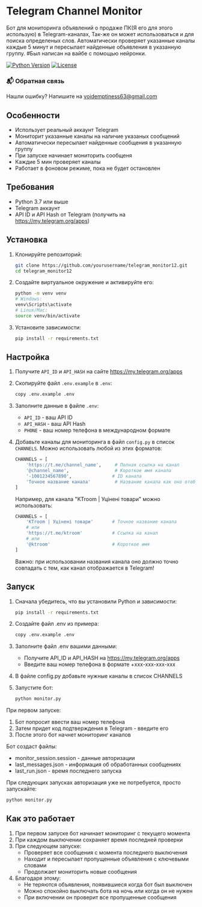 # Telegram Channel Monitor

Бот для мониторинга объявлений о продаже ПК(Я его для этого использую) в Telegram-каналах, Так-же он может использоваться и для поиска определеных слов. Автоматически проверяет указанные каналы каждые 5 минут и пересылает найденные объявления в указанную группу. 
#Был написан на вайбе с помощью нейронки. 

[![Python Version](https://img.shields.io/badge/python-3.7+-blue.svg)](https://www.python.org/downloads/)
[![License](https://img.shields.io/badge/license-MIT-green.svg)](https://opensource.org/licenses/MIT)

### 📬 Обратная связь
Нашли ошибку? Напишите на [voidemptiness63@gmail.com](mailto:voidemptiness63@gmail.com)

## Особенности

- Использует реальный аккаунт Telegram
- Мониторит указанные каналы на наличие указаных сообщений
- Автоматически пересылает найденные сообщения в указанную группу
- При запуске начинает мониторить сообщеня
- Каждие 5 мин проверяет каналы
- Работает в фоновом режиме, пока не будет остановлен

## Требования

- Python 3.7 или выше
- Telegram аккаунт
- API ID и API Hash от Telegram (получить на https://my.telegram.org/apps)

## Установка

1. Клонируйте репозиторий:
   ```bash
   git clone https://github.com/yourusername/telegram_monitor12.git
   cd telegram_monitor12
   ```

2. Создайте виртуальное окружение и активируйте его:
   ```bash
   python -m venv venv
   # Windows:
   venv\Scripts\activate
   # Linux/Mac:
   source venv/bin/activate
   ```

3. Установите зависимости:
   ```bash
   pip install -r requirements.txt
   ```

## Настройка

1. Получите `API_ID` и `API_HASH` на сайте https://my.telegram.org/apps
2. Скопируйте файл `.env.example` в `.env`:
   ```bash
   copy .env.example .env
   ```
3. Заполните данные в файле `.env`:
   - `API_ID` - ваш API ID
   - `API_HASH` - ваш API Hash
   - `PHONE` - ваш номер телефона в международном формате

4. Добавьте каналы для мониторинга в файл `config.py` в список `CHANNELS`. Можно использовать любой из этих форматов:
   ```python
   CHANNELS = [
       'https://t.me/channel_name',     # Полная ссылка на канал
       '@channel_name',                 # Короткое имя канала
       '-1001234567890',               # ID канала
       'Точное название канала'         # Название канала как оно отображается
   ]
   ```
   Например, для канала "KTroom | Уцінені товари" можно использовать:
   ```python
   CHANNELS = [
       'KTroom | Уцінені товари'       # Точное название канала
       # или
       'https://t.me/ktroom'           # Ссылка на канал
       # или
       '@ktroom'                       # Короткое имя
   ]
   ```
   Важно: при использовании названия канала оно должно точно совпадать с тем, как канал отображается в Telegram!

## Запуск

1. Сначала убедитесь, что вы установили Python и зависимости:
   ```bash
   pip install -r requirements.txt
   ```

2. Создайте файл .env из примера:
   ```bash
   copy .env.example .env
   ```

3. Заполните файл .env вашими данными:
   - Получите API_ID и API_HASH на https://my.telegram.org/apps
   - Введите ваш номер телефона в формате +xxx-xxx-xxx-xxx

4. В файле config.py добавьте нужные каналы в список CHANNELS

5. Запустите бот:
   ```bash
   python monitor.py
   ```

При первом запуске:
1. Бот попросит ввести ваш номер телефона
2. Затем придет код подтверждения в Telegram - введите его
3. После этого бот начнет мониторинг каналов

Бот создаст файлы:
- monitor_session.session - данные авторизации
- last_messages.json - информация об обработанных сообщениях
- last_run.json - время последнего запуска

При следующих запусках авторизация уже не потребуется, просто запускайте:
```bash
python monitor.py
```

## Как это работает

1. При первом запуске бот начинает мониторинг с текущего момента
2. При каждом выключении сохраняет время последней проверки
3. При следующем запуске:
   - Проверяет все сообщения с момента последнего выключения
   - Находит и пересылает пропущенные объявления с ключевыми словами
   - Продолжает мониторить новые сообщения
4. Благодаря этому:
   - Не теряются объявления, появившиеся когда бот был выключен
   - Можно спокойно выключать бота на ночь или когда он не нужен
   - При включении он проверит все пропущенные сообщения
